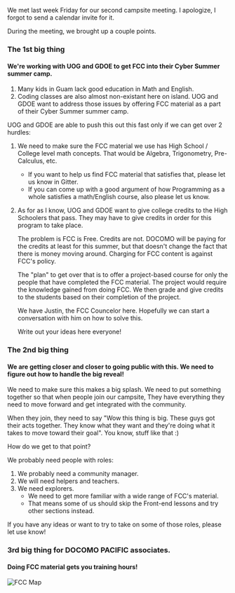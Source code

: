 We met last week Friday for our second campsite meeting. I apologize, I forgot to send a calendar invite for it.

During the meeting, we brought up a couple points.

### The 1st big thing
#### We're working with UOG and GDOE to get FCC into their Cyber Summer summer camp.

1. Many kids in Guam lack good education in Math and English.
2. Coding classes are also almost non-existant here on island.
UOG and GDOE want to address those issues by offering FCC material as a part of their Cyber Summer summer camp.

UOG and GDOE are able to push this out this fast only if we can get over 2 hurdles:

1. We need to make sure the FCC material we use has High School / College level math concepts. That would be Algebra, Trigonometry, Pre-Calculus, etc.
    * If you want to help us find FCC material that satisfies that, please let us know in Gitter.
    * If you can come up with a good argument of how Programming as a whole satisfies a math/English course, also please let us know.

2. As for as I know, UOG and GDOE want to give college credits to the High Schoolers that pass. They may have to give credits in order for this program to take place.

    The problem is FCC is Free. Credits are not. DOCOMO will be paying for the credits at least for this summer, but that doesn't change the fact that there is money moving around. Charging for FCC content is against FCC's policy.

    The "plan" to get over that is to offer a project-based course for only the people that have completed the FCC material. The project would require the knowledge gained from doing FCC. We then grade and give credits to the students based on their completion of the project. 

    We have Justin, the FCC Councelor here. Hopefully we can start a conversation with him on how to solve this. 

    Write out your ideas here everyone!

### The 2nd big thing
#### We are getting closer and closer to going public with this. We need to figure out how to handle the big reveal!

We need to make sure this makes a big splash.
We need to put something together so that when people join our campsite, They have everything they need to move forward and get integrated with the community.  

When they join, they need to say "Wow this thing is big. These guys got their acts together. They know what they want and they're doing what it takes to move toward their goal". You know, stuff like that :)

How do we get to that point?

We probably need people with roles:  

1. We probably need a community manager.  
2. We will need helpers and teachers.  
3. We need explorers.  
    * We need to get more familiar with a wide range of FCC's material.  
    * That means some of us should skip the Front-end lessons and try other sections instead.

If you have any ideas or want to try to take on some of those roles, please let use know!

### 3rd big thing for DOCOMO PACIFIC associates.
#### Doing FCC material gets you training hours!

![FCC Map](http://i.imgur.com/ACXnp41.png)